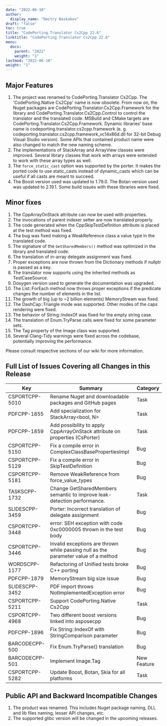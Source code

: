 ```yaml
---
date: "2022-06-10"
author:
  display_name: "Dmitry Baskakov"
draft: "false"
toc: true
title: "CodePorting.Translator Cs2Cpp 22.6"
linktitle: "CodePorting.Translator Cs2Cpp 22.6"
menu:
  docs:
    parent: "2022"
    weight: "1"
lastmod: "2022-06-10"
weight: "1"
---
```


## Major Features ##

1. The project was renamed to CodePorting.Translator Cs2Cpp. The 'CodePorting.Native Cs2Cpp' name is now obsolete. From now on, the Nuget packages are CodePorting.Translator.Cs2Cpp.Framework for the library and CodePorting.Translator.Cs2Cpp.Control to control the translator and the translated code. MSBuild and CMake targets are CodePorting.Translator.Cs2Cpp.Framework. Dynamic libraries' base name is codeporting.translator.cs2cpp.framework (e. g. codeporting.translator.cs2cpp.framework_vc14x86d.dll for 32-bit Debug Visual Studio version). Some APIs that contained product name were also changed to match the new naming scheme.
1. The implementations of StackArray and ArrayView classes were improved. Several library classes that work with arrays were extended to work with these array types as well.
1. The `force_static_cast` option was supported by the porter. It makes the ported code to use static_casts instead of dynamic_casts which can be useful if all casts are meant to succeed.
1. The Boost version used was updated to 1.79.0. The Botan version used was updated to 2.19.1. Some build issues with these libraries were fixed.

## Minor fixes ##

1. The CppArrayOnStack attribute can now be used with properties.
1. The invocations of parent indexer setter are now translated properly.
1. The code generated when the CppSkipTestDefinition attribute is placed at the test method was fixed.
1. Tha bug was fixed making a WeakReference class a value type in the translated code.
1. The signature of the `GetSharedMembers()` method was optimized in the library and translated code.
1. The translation of in-array delegate assignment was fixed.
1. Proper exceptions are now thrown from the Dictionary methods if nullptr is passed as a key.
1. The translator now supports using the inherited methods as TestCaseSource.
1. Doxygen version used to generate the documentation was upgraded.
1. The List::ForEach method now throws proper exceptions if the predicate changes the number of elements in the list.
1. The growth of big (up to ~2 billion elements) MemoryStream was fixed.
1. The DashCap::Triangle mode was supported. Other modes of the caps rendering were fixed.
1. The behavior of String::IndexOf was fixed for the empty string case.
1. The translation of Enum.TryParse calls were fixed for some parameter sets.
1. The Tag property of the Image class was supported.
1. Several Clang-Tidy warnings were fixed across the codebase, potentially improving the performance.

Please consult respective sections of our wiki for more information.

## Full List of Issues Covering all Changes in this Release ##

| Key | Summary | Category |
| --- | --- | --- |
| CSPORTCPP-5010 | Rename Nuget and downloadable packages and GitHub pages | Task |
| PDFCPP-1855 | Add specialization for StackArray<bool, N> | Task |
| PDFCPP-1859 | Add possibility to apply CppArrayOnStack attribute on properties (CsPorter) | Task |
| CSPORTCPP-5150 | Fix a compile error in ComplexClassBasePropertiesImpl | Bug |
| CSPORTCPP-5129 | Fix a compile error in SkipTestDefinition | Bug |
| CSPORTCPP-5181 | Remove WeakReference from force_value_types | Bug |
| TASKSCPP-1732 | Change GetSharedMembers semantic to improve leak-detection performance. | Task |
| SLIDESCPP-3459 | Porter: Incorrect translation of delegate assignment | Bug |
| CSPORTCPP-3448 | error: SEH exception with code 0xc0000005 thrown in the test body | Bug |
| CSPORTCPP-3446 | Invalid exceptions are thrown while passing null as the parameter value of a method | Bug |
| WORDSCPP-1177 | Refactoring of Unified tests broke C++ porting | Bug |
| PDFCPP-1879 | MemoryStream big size issue | Bug |
| SLIDESCPP-3452 | PDF import throws NotImplementedException error | Bug |
| CSPORTCPP-5211 | Support CodePorting.Native Cs2Cpp | Task |
| CSPORTCPP-4968 | Two different boost versions linked into asposecpp | Bug |
| PDFCPP-1896 | Fix String::IndexOf with StringComparison parameter | Bug |
| BARCODECPP-500 | Fix Enum.TryParse() translation | Bug |
| BARCODECPP-501 | Implement Image.Tag | New Feature |
| CSPORTCPP-5282 | Update Boost, Botan, Skia for all platforms | Task |

## Public API and Backward Incompatible Changes ##

1. The product was renamed. This includes Nuget package naming, DLL and lib files naming, lesser API changes, etc.
1. The supported glibc version will be changed in the upcoming releases.
